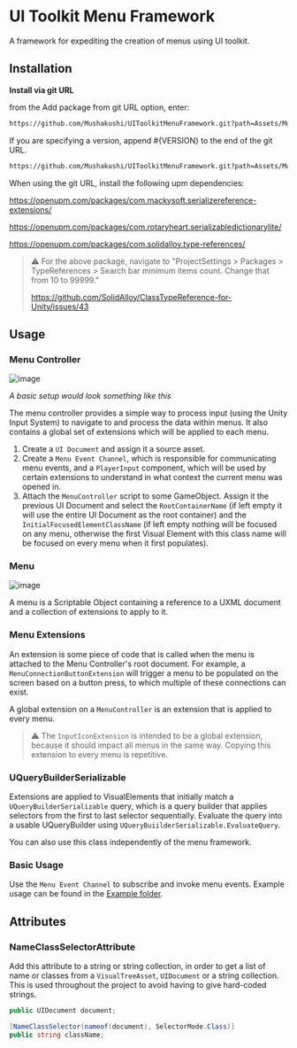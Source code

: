 # UI Toolkit Menu Framework 
A framework for expediting the creation of menus using UI toolkit. 

## Installation 

**Install via git URL**

from the Add package from git URL option, enter:

```bash
https://github.com/Mushakushi/UIToolkitMenuFramework.git?path=Assets/Mushakushi.MenuFramework
```

If you are specifying a version, append #{VERSION} to the end of the git URL. 

```bash
https://github.com/Mushakushi/UIToolkitMenuFramework.git?path=Assets/Mushakushi.MenuFramework#{VERSION}
```

When using the git URL, install the following upm dependencies:

https://openupm.com/packages/com.mackysoft.serializereference-extensions/

https://openupm.com/packages/com.rotaryheart.serializabledictionarylite/

https://openupm.com/packages/com.solidalloy.type-references/

> ⚠️ For the above package, navigate to 
> "ProjectSettings > Packages > TypeReferences > Search bar minimum items count. 
> Change that from 10 to 99999."
> 
> https://github.com/SolidAlloy/ClassTypeReference-for-Unity/issues/43

## Usage

### Menu Controller 

![image](https://github.com/user-attachments/assets/9614bb5b-18fa-464f-ba5b-0c7c41e20db8)

_A basic setup would look something like this_

The menu controller provides a simple way to process input (using the Unity Input System) to navigate to 
and process the data within menus. It also contains a global set of extensions 
which will be applied to each menu.

1. Create a `UI Document` and assign it a source asset.
2. Create a `Menu Event Channel`, which is responsible for communicating menu events, and a `PlayerInput` component, which will be used by certain extensions to understand in what context the current menu was opened in. 
3. Attach  the `MenuController` script to some GameObject. Assign it the previous UI Document and select the `RootContainerName` (if left empty it will use the entire UI Document as the root container) and the `InitialFocusedElementClassName` (if left empty nothing will be focused on any menu, otherwise the first Visual Element with this class name will be focused on every menu when it first populates).

### Menu
![image](https://github.com/user-attachments/assets/8189defc-479a-49f8-8d47-24a428a6a4e2)

A menu is a Scriptable Object containing a reference to a UXML document and a collection of extensions to apply to it.

### Menu Extensions
An extension is some piece of code that is called when the menu is attached
to the Menu Controller's root document. For example, a `MenuConnectionButtonExtension`
will trigger a menu to be populated on the screen based on a button press, to which multiple
of these connections can exist.

A global extension on a `MenuController` is an extension that is applied to every menu.

> ⚠️ The `InputIconExtension` is intended to be a global extension, because it should
> impact all menus in the same way. Copying this extension to every menu is repetitive.

### UQueryBuilderSerializable
Extensions are applied to VisualElements that initially match a `UQueryBuilderSerializable` query, 
which is a query builder that applies selectors from the first to last selector sequentially. 
Evaluate the query into a usable UQueryBuilder using `UQueryBuiilderSerializable.EvaluateQuery`.

You can also use this class independently of the menu framework.

### Basic Usage
Use the `Menu Event Channel` to subscribe and invoke menu events. Example usage can be found in the [Example folder](https://github.com/Mushakushi/UIToolkitMenuFramework/tree/main/Assets/Example).

## Attributes

### NameClassSelectorAttribute
Add this attribute to a string or string collection, in order to get a list of 
name or classes from a `VisualTreeAsset`, `UIDocument` or a string collection. 
This is used throughout the project to avoid having to give hard-coded strings. 

```csharp
public UIDocument document; 

[NameClassSelector(nameof(document), SelectorMode.Class)]
public string className; 
```

